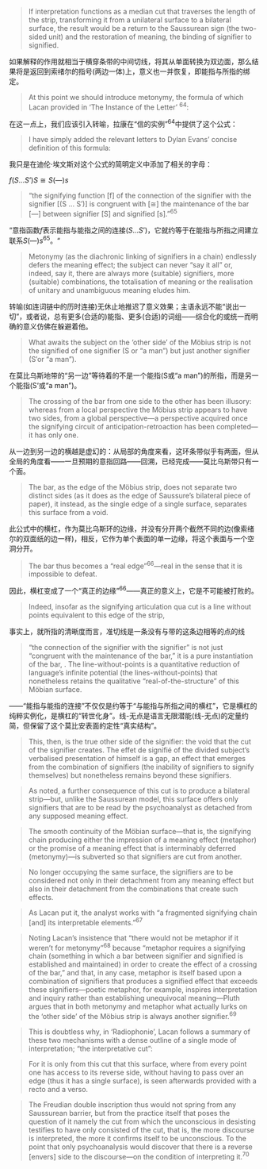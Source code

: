 > If interpretation functions as a median cut that traverses the length of the strip, transforming it from a unilateral surface to a bilateral surface, the result would be a return to the Saussurean sign (the two-sided unit) and the restoration of meaning, the binding of signifier to signified.

如果解释的作用就相当于横穿条带的中间切线，将其从单面转换为双边面，那么结果将是返回到索绪尔的指号(两边一体)上，意义也一并恢复，即能指与所指的绑定。

> At this point we should introduce metonymy, the formula of which Lacan provided in ‘The Instance of the Letter’ <sup>64</sup>:

在这一点上，我们应该引入转喻，拉康在“信的实例”<sup>64</sup>中提供了这个公式：

> I have simply added the relevant letters to Dylan Evans’ concise definition of this formula: 

我只是在迪伦·埃文斯对这个公式的简明定义中添加了相关的字母：

$f(S…S’)S≅S(—)s$

> “the signifying function [f] of the connection of the signifier with the signifier [(S … S′)] is congruent with [≅] the maintenance of the bar [—] between signifier [S] and signified [s].”<sup>65</sup> 

“意指函数$f$表示能指与能指之间的连接$(S…S’)$，它就约等于在能指与所指之间建立联系$S(—)s$<sup>65</sup>。“

> Metonymy (as the diachronic linking of signifiers in a chain) endlessly defers the meaning effect; the subject can never “say it all” or, indeed, say it, there are always more (suitable) signifiers, more (suitable) combinations, the totalisation of meaning or the realisation of unitary and unambiguous meaning eludes him.

转喻(如连词链中的历时连接)无休止地推迟了意义效果；主语永远不能“说出一切”，或者说，总有更多(合适的)能指、更多(合适)的词组——综合化的或统一而明确的意义仿佛在躲避着他。

> What awaits the subject on the ‘other side’ of the Möbius strip is not the signified of one signifier (S or “a man”) but just another signifier (S′or “a man”). 

在莫比乌斯地带的“另一边”等待着的不是一个能指(S或“a man”)的所指，而是另一个能指(S‘或“a man”)。

> The crossing of the bar from one side to the other has been illusory: whereas from a local perspective the Möbius strip appears to have two sides, from a global perspective—a perspective acquired once the signifying circuit of anticipation-retroaction has been completed—it has only one. 

从一边到另一边的横越是虚幻的：从局部的角度来看，这环条带似乎有两面，但从全局的角度看——一旦预期的意指回路——回溯，已经完成——莫比乌斯带只有一个面。

> The bar, as the edge of the Möbius strip, does not separate two distinct sides (as it does as the edge of Saussure’s bilateral piece of paper), it instead, as the single edge of a single surface, separates this surface from a void. 

此公式中的横杠，作为莫比乌斯环的边缘，并没有分开两个截然不同的边(像索绪尔的双面纸的边一样)，相反，它作为单个表面的单一边缘，将这个表面与一个空洞分开。

> The bar thus becomes a “real edge”<sup>66</sup>—real in the sense that it is impossible to defeat. 

因此，横杠变成了一个“真正的边缘”<sup>66</sup>——真正的意义上，它是不可能被打败的。

> Indeed, insofar as the signifying articulation qua cut is a line without points equivalent to this edge of the strip, 

事实上，就所指的清晰度而言，准切线是一条没有与带的这条边相等的点的线

> “the connection of the signifier with the signifier” is not just “congruent with the maintenance of the bar,” it is a pure instantiation of the bar, . The line-without-points is a quantitative reduction of language’s infinite potential (the lines-without-points) that nonetheless retains the qualitative “real-of-the-structure” of this Möbian surface. 

——“能指与能指的连接”不仅仅是约等于“与能指与所指之间的横杠”，它是横杠的纯粹实例化，是横杠的“转世化身”。线-无点是语言无限潜能(线-无点)的定量约简，但保留了这个莫比安表面的定性“真实结构”。

> This, then, is the true other side of the signifier: the void that the cut of the signifier creates. The effet de signifié of the divided subject’s verbalised presentation of himself is a gap, an effect that emerges from the combination of signifiers (the inability of signifiers to signify themselves) but nonetheless remains beyond these signifiers.

> As noted, a further consequence of this cut is to produce a bilateral strip—but, unlike the Saussurean model, this surface offers only signifiers that are to be read by the psychoanalyst as detached from any supposed meaning effect. 

> The smooth continuity of the Möbian surface—that is, the signifying chain producing either the impression of a meaning effect (metaphor) or the promise of a meaning effect that is interminably deferred (metonymy)—is subverted so that signifiers are cut from another. 

> No longer occupying the same surface, the signifiers are to be considered not only in their detachment from any meaning effect but also in their detachment from the combinations that create such effects. 

> As Lacan put it, the analyst works with “a fragmented signifying chain [and] its interpretable elements.”<sup>67</sup> 

> Noting Lacan’s insistence that “there would not be metaphor if it weren’t for metonymy”<sup>68</sup> because “metaphor requires a signifying chain (something in which a bar between signifier and signified is established and maintained) in order to create the effect of a crossing of the bar,” and that, in any case, metaphor is itself based upon a combination of signifiers that produces a signified effect that exceeds these signifiers—poetic metaphor, for example, inspires interpretation and inquiry rather than establishing unequivocal meaning—Pluth argues that in both metonymy and metaphor what actually lurks on the ‘other side’ of the Möbius strip is always another signifier.<sup>69</sup> 

> This is doubtless why, in ‘Radiophonie’, Lacan follows a summary of these two mechanisms with a dense outline of a single mode of interpretation; “the interpretative cut”:

> For it is only from this cut that this surface, where from every point one has access to its reverse side, without having to pass over an edge (thus it has a single surface), is seen afterwards provided with a recto and a verso. 

> The Freudian double inscription thus would not spring from any Saussurean barrier, but from the practice itself that poses the question of it namely the cut from which the unconscious in desisting testifies to have only consisted of the cut, that is, the more discourse is interpreted, the more it confirms itself to be unconscious. 
To the point that only psychoanalysis would discover that there is a reverse [envers] side to the discourse—on the condition of interpreting it.<sup>70</sup> 